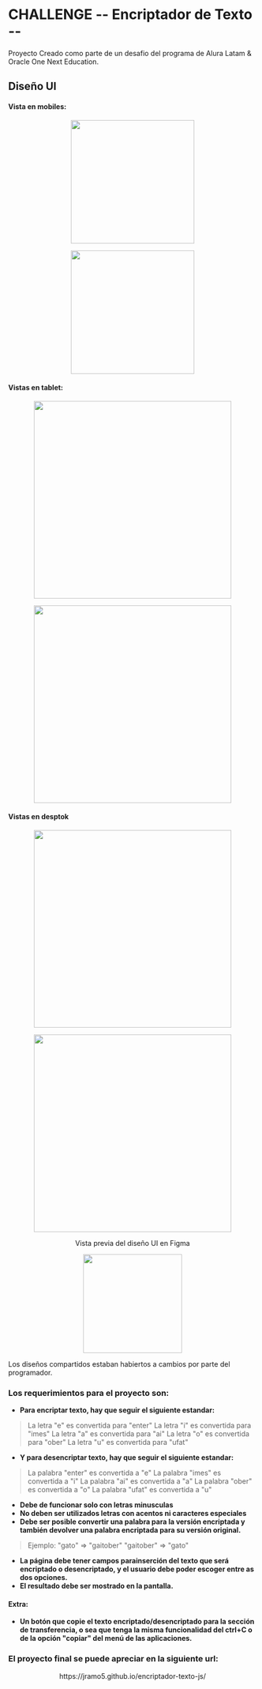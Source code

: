 # CHALLENGE -- Encriptador de Texto -- 
<p>Proyecto Creado como parte de un desafio del programa de Alura Latam & Oracle One Next Education.</p>

## Diseño UI

#### Vista en mobiles:

<p align="center"><img src="https://lh3.googleusercontent.com/fife/APg5EOY-LO0QrJLX_fAFlBjaE6PmG6cfyqx-dKRbqGjQEFsIbyPUSTqDW1ASqHWJCQqtzFO-yP6Y9QZeJAtQi6NGPuHPELnCPn739KDdVCbPpLfmor84iWo8hsjJj-7kRxlFmMLf_D3T_hrgTS1RfzIwNvQ17AvpLyH67IRBOPEh0GdS-mSIk0VDG_U3znIjBJ2S7YEI9ppPpSR2MhhUd5xMur-cww4jErJFtzEDpddlmY0Xu6FH3bUTWt5rAxAYTnLLF0FZ6usIxKDA-pL__QUko9FUVU4xBXMm1IZqP2GBnKagWQEuwVFlbL6Wxy71lVUDCvK7Ci6ZLrorsRUXsq3-TssCborSzP2lhkuxQlpU-eXZ8v6ghUIl856lTU7Ps8REihtWTo0OZuwyC2XW-DPVWKLDzKp8DBBXWIElChJ0AjL6Z3sr6BGQCkMxtWMeNw7vxE1BKCnIjtSJdeWVGBBwbw-KB8h-ypZw9v7LOtoSpIKVIMHSIWvp0QOQyMjQSEFu4Nqp_A7u4mDiHfxHEe2tFXGASWJWnOHgEMYd8MscTqBsz8mH-Pq0OeYA1fq06deWgHQBUHrq8a1Y_zLh2-bCqdRv0dSC_sxbItt2Z1lsejWeO0V5_tuH4mdnFreTknbkWSrS0RbGoS8MNwlvpfEctv1_ihYRL4fLtMs0EJu-iqLFRYmZYQFEnMda83dPGmN-ILw3RBoSJER_ynaXgC2k98g-EtCHFOfTgYLGJNFYC_8iNugbrDnd68H9_NpV_XKpurWJIlVAgZX8SUuuLRL2Vxogx-47IGXUnmh2jHbd-1qsrl6hBpOAUPlXDRFtfEHvgB4g4qGCIgH_e_rAMDTSbvyo8SnXhsJRu8T0nArDhhACdLKHDtF7J5j95d3NCE4eNbdirfIzHBi_VqIz4ML4qZT5eY8JzxfLCogzOr2QYJMlsRaFh33FmrJftjSjOHgx7PD_TqcrzNNBpZO0maE3LurfllSO3emY-2Oe_fNW-elDPNvkwkFekxbdI1rTxtmVV5kSfYpuZIu8vEciiVdJeGBDxUsUcZBi8qEIrnGOouhXThuJyet6HYb9=w1920-h930" width="250"></p>

<p align="center"><img src="https://lh3.googleusercontent.com/fife/APg5EOYCFkuxhBq-me1JdJrtRJvhidlzffeANQ-2V1j58xaC37bB-qCY81MtHVtBvPXilJy5TdGflqYoRvjBeCprWOyKaJhKWYDMFZfCpPq-xeWlbBP9h6givpkBU5TmzDtzR1fY9EtyFORoJZHOYl87yLZxgdjJQXUFFXTZKCpbk87bnmuGQHY-0RlP8-QNo-QJfL2Nsnqz2rOJJNGrOt-mOBQ_K5K5GDmbminj1hOOE0YMC81MLD64LwklOZJ2T2o4x-o02d9q-F5qoJbF68vUOUQSrceusfqrkVfsFYR2u9BMUPMWOC9RihFDEYeWZuSN4qedvnrcJjZaJtTCtFAWUA-A6JZ9B8DzYHVf2urtGKynw18wgDOMl315nzK302LQX0b83bPF2p3vhX0zN9Bv4QaVblF-lzI9WsfOo5jckkQCiG7MwOJF1ivsDoOVvSBYC57CTbJealsFhCJ9g93Cr7lEL_OL6f2vVYwWLtLBkmsW2edrn-O9k-zmzZcTJc5LvMh3YyJoz2bbjPzkuZ9e0PGSDyuuPDrlZ2idNxKs0uvt__45-HA6ox-VZflGGGjWR-G4ENRoCLKZHPVaKTYy74hKWK8Ww4bkeRzN21jUYSJXmzRjNFWhBK93JfeqC5k03_uWjl_CJJvqPNDGcX52mfC3tGp5FDCwqmBJwAY1GUUtAPZLqNCojUOchdGnF6hKGRJi-epYGDcYXSpgOIrPpwZtYV5xlcxpgmgQEV6yjbJx0hzh_anrmci8R8Yn8wOuUunDGiGmp2DW2RLRpJ-DRE4nldeY6Pe5qtsHrUglXTIqW6XrEqO5UNL6IOuYEMI7FEPKGWyT4T3WOD1hBjuemORfXFNl34jF9hbV5ml9MwvVUWq9yFFp7wFTTGgqZdTVZG7jx5ZAHIyNh-Uw3qGijAMc-uySbNuSHams2G2YReSmFwYnfqh_4KjOzyjtY-cN9VIXXiMn1VkFNkxWvMWLoIpN6PgMtP6n3oXt1dUutJrMV_9c7TsH6BTsmRyMkHS4vbg64GwUkNxj43vn-hpzx-lYRcVmLJfR_Hb88gGEIFvNqeYpB8_3vW31cK2FlwITR90_Kj7wX6o3TOuYAOYFI7QJsB5o7jqMu89KuhnoJzVXRDUvV-DgMsJ5liEhSNAC5e9DnaDuDpjGbb1iq0U_YN6zYxIFb-OXjX8VUNqRvO530lbWnj34gXnpANVRNFKAW9G7vHA5tUPmTOPAld93PGcf5Umz2wwD8f5js5dvyPlanSHMIxnQ3oMM94Zm9l3Rk7gjEFTcx5EPUop6L-OiDFYe1hm-G-NnpIxdJell4FVSn0-NfL_kxazxrx4B9Cj3n__6eXS_J2LFOFHB6Kbl810Ttu08Y8c5jj-STb1MbwvLIq4aec_HjJ48O4jdzPg027tY-kSnNaXYCMzTw9zfQV-uBj8op9l95O6VV3E1wNDUcl0QL5EZcpLHG2Syb9N_zJPxpmh_6reir4xq_7Vl_01FGiOp-IV1FOrsRjvm2wmy58jGkHJw_0qKuQt6zBKDWpaZXSRb8XMECm2NbwOQtZ_0_uiFv5dADQX3VajoJTTET4fqhCSVatNc4DwTjzDLDFwDgDLO=w1920-h930" width="250"></p>

#### Vistas en tablet:

<p align="center"><img src="https://lh3.googleusercontent.com/fife/APg5EObHeCrARAoQ5aBfe6UqmSA85qwlo-V_ttJrbsQKbtI767BHeCN878o2BtDW6RuhtNgysCrlh17cyM6093FE9h7t0BiagFZFMzsPDXH52SXwolix9hAG6XfMzzXR65fVZxWD2lvPPB3pWFBK3FmekKYlo870OEdu1HXBUz-wEyc3cfMepEvNWG0JRiZB49rp_Ew4glyu68Qzup6AzaJ5wBH95cf_GY2uelyt-kYonxaWk-FMRbc9K4ANMSm3Q8S56HoHxmbR2oC_TQG_c_s88gQcBYdR_l-KnIiZAcJ5Aldju8rGTogm80qcEGQvvQAFmOyyFimAwNvc-NWmbD5iI3PBsddBlGkgd_U8DP-ePv8VQWCUYRfZd1wmtbZUTPZO8AAZEQoMo7TR3snY-0MqG19iJ1dIBYrKSeZiSb5VmnUmoLhXcS57kQtwpt5FCB0EzyzPXlWLxTvpPKZcupxICSfDefLMN8dFYxwdReDnDa4-eKfK6HDSDarRKaHs3_OrHXgyigct05rhYBCv6RVpXdgP2IRjfNseD92oQOQfu7HUrCmPHgqfVQJ_DbZakQ7yeY8eFVtXZlRblV8fxfVC5V1FP9Mck09lLCTaTeMNngw_dThzbUwO2QIJB46VmFaCQdgaw2u66FcHTKaaqOVp55re0UORH35dggtFfKX8el8jBSdVL91HJIrvORUranOBh2Xhk9EMr4466zi8TIXHJqYcb9FzwuaVExYJExaOGNQ6ZR7oGPtdXW_1O3QMf1iUvtNvQIP1dbKI6R9rfrY4XDpzO1ZH3yaD0jjR3JvX_5q4h_RysONqFz2onUoG0Cg-UHz5JGovX0vkYoH4Od8zFLWhWbbPzjz4y5UmAzdIOdyc13tQAhhTJk2CL5F7CGqg2IY1Wboe7RQNS4GbhvQw688qm6SN4cDPVZrW5ENF4Rmy4DZWMidHhivZ6Lv73PCViWvWscefEklI0lokWN1UtJbeWunT2d5OhPoX-fwRFAAGp_u9Qo_RgRYRMILEQJ_sGRhKt_2LfRPqQZt50NCXWFcT1gWv9IZevHCsQTBgSIVWTtzakIuqlbI-qbTyxa5WNdv4qiVJhQEulTdRErLZdnNiKl3C6pxNsX7cDBa827aTmCTUygzx0ONNOT6XbrRlFO6K_Z5Irn7QYjpyYj8LCW01LcQprAM1FH7tz_opGfYkdWEjYNzfeCJRmx8U6ozEHXcEgFiK02odfey89hQ9rbsaX0XdHa7_iATZwzu7OWOWOmjZi5_U_BZwOFLLCJ6YHLBAQsN8E8ePbZ1P6KGbhmUxqYx9Yt4MKnLoe0-KYkH3-X03VPY8KvobDzlntLj7KLge6k3-IoPSrPL9jXBsMxsLJZgwIQ_SJL0iuZQ5D9d6GdYEgijoo61MWSXSmX8o7hOmD2sPuF3h_nj845I9WgFZ0qmr6KxWYHiclpgykkjDklzpaSjh3w8zp7o0ucHXsMHnJ4r_W8ZGObQLuj8MsF3_QELjAZ_kuM-XvTq3jltITrZbB-oCHGEjwEXZhN75oIJ6pzxjFEmULBtCMmUo6DAEeqhyVCBeY-lDMDDlJPxySrSBsNCbwIz2490Ck9gE8x5z-A45=w1368-h930" width="400"></p>

<p align="center"><img src="https://lh3.googleusercontent.com/fife/APg5EOaoFIYhEWyNm0DRqQUfA67ZAVA35a6CwmsRquxPehqWnrxjaEfJbqKbO5uX2v-7mUYucO-Z9s0dd-hCXl30zr4QHKw3it41VBMDeyUEj21tJnHyqr8Ph-jM2K0WmxogkzvTpeQS_e4Nu9cAdWIZxHDytyw8a_JgkW80BxSpeYjllW0OHfWp9tpfzb2vJ8e5fNsh45nI25GJF8UVgJOirZrVVLg7HQmuplbEToSDkSixw2VTqWwUVTxC_QJdthVkFT08z1OkLwFwqTySX7bGRvloyYOK5Yk1LZI8f4yZ3cURccZ5E9S3zqNKgxfrLVu4OVc7Q0bI1_xYnWB0gVIRhViGWSfJUmZzEV51HAQHek02ZWZnB2ygBaUJTRCFAFR3XT1bX21tRbqKfpKKNpQ9fNGS2MpW7sQYAWrgQCZui454kJNeBwRb6pc21bZfpt4HbdLozXOvepimH24BBFh2kmZaPwY-qtZzzrpYMdyb2IGrkxmivkxp0KPM_PlZ4A8AO-_HKfMzpKYWG7vT9ikXWPkZsEavyb3IdJDMv84Upa91egVpZXBdxqK08w7mju-N6fupxu70Ueh9w_lmhFc0GK4IomuF880KvrVhzQs-mp1bgwP-bHR6Ra3Mwceu4nOpfY99_DYeYLkaQPul_-5NyAWpSo1gTC1Ie6XHVqhDXj1JYl5LDjCyNoFdqEln1mrH_zjl9-qhv_FrvRnd1AcvlEaXXEEBgO1Pk2095AZ0pGmRGRt95E6agTVYEcCgsfsD5Nura-9tS2v6If_7JSLBefvTmrE7ubG0JjuDo4hk_GvDx4GuojCYxIJs-248u5aQle7IP4o907t3HhxLkfS5VcggB1_QPygBf3DyhYbkTmSfodD4RtRbLF7dvgySiLEEuJdfvb3EUFlF2GfWb7p60ZBZ1o0ampdsE5KeAGQ2lxWXrp4JZ2V8b5_dkf5N5ZwWHfSlhHBOGv2P5vv1uarWUcw_x1BKCzKPUt31pzN5kMMFV71LK22bcR-9FKwyNRwZP6alo6XAlE290_OVjtq5tIqcnWp89qhOsUb4AoiWSaivl2hcQ3BK-N-4HGWaGmDV6MbbG_xSDNV2jBTLt4cpTWfGmn-LNkbc_I7N6VIf9x8BrXxuxzJgUcuuk2qvq-7-gqyhEskUuM4VOSRYbjFFVR8FFLgmORD_55JoR3yDytSwCMQ4SKPAAPul5Li-yLEVyJTX5Jk7FhYFQ-edigzaov0txBAlbNnM2Te-xbG-S4CGdzNDCwBcZX9V5Hazgi3GLmcifMc7stADYMd0Oo3eQRkiJrCioi70PxlNhFhcDssgQ6EevsldSqd7kf40bIYroPeNnhmaNA2B5E8y02u3cf38qF6NgKKXke6YTuhjZ1zse0T2g25ry5llOSGLLf-qTRPmiPvuKUXX7c9OjjjWjKpKX8TaWremafO-IKAs_X64D1sTs9GhAq_8RghiBK2qUIv1SS4fr53Rqz-rTzuuKxha7X97kAJ9Y5h4aROXL0lIBIK3VZ8_nLEsWfBXlIayBlJzLBpWmTuDPr3F6U6AThRXDMAT1Pjq0sBTSFthxVyRKGOYinl_O48Yasj7Kxr_Ff6b1RlH=w1368-h930" width="400"></p>

#### Vistas en desptok

<p align="center"><img src="https://lh3.googleusercontent.com/fife/APg5EObwq0L-lj9ADpf42FiGqVC0_RVGsVcS8bmLii7jcIxD_IoQOSxhYfsR3UZpr8ynEdl43T7jDr-EfMCJgX16Td8ifA3NSdTssXQ9D3wbkKnVxbF2GYQt6FpH_ZXy2Vhl37jtMeobiwYnpZdiv_isIBfmMgTf2tqEYRpVR0R2FrH9g5R7p2EIe4vNQiESEQI1-WjeGPo6BjwRki9M0sk2hhnWOcjEbShrU6Fx2rAQROTVs_uLS0kBKDdceTYMsFUKgcGHWUf8azb8GtcpYOSvAn5IRQbbuCUvzKQzD9y6LJPmq9N62jPbiCoZYaDKoViEn7z4ysEo1mN4RL_RIuw4-KCV5RqeYiYky18AsISzaBTpKSufre-vU5ZSuyvwEVuq7Wim5RhFH9gs8Su6wJCcAz5kxUqL8uaB-yuhfOY3la0QIkQQ3iN0JRSKkRfvG_iWfxoF8o0e0EpfdSI0-vUy2i2qB-01w6rVi7m2YF1mxoULcNldVueCoxYj3xA4WgTKL5XTJkLT9xQmySuUZWz9TMnJTNhT5_2u3s8Q4fh1X0RtcRc3tXGdz1CrkIZWGER0E99mKRXhuBBCdeksPRMR-Bw9knM2uIu4rGO2hyxvLmr7yUcLtJZrlJaUi_lGIIMklC0wZN34t0B59dVwwvyx1u_ZjC3K8ag2V-JCt5IamrKHHrSRLt6iAyw2z8A_x0L3LwUYacn6x2iclx9VdXxl8nKV0laB5_cX8v8QyVS45TW7n-qEwf_ZPI6BgbALMhTNckyVdJqDOYNcJHVieBGYG-5zpJQkyti_1S_oHi2oG06EqNBtMDVG7Bm7JXnFcS_YVXGQSKu_1cS24qS-HABHLQJOzD2aKak7KfTxIVU-pelM3qTvgzK2B8iOIAI_ZZVzxUqxSugRVEM47MUSRhVi4FRVVSd6JflXrza5wGf9J1mZqX4Jgfwhimtg2ZUieGojoPcq0VtuGe50gTMoEhu4DNObtmQD-vFGsziNnWrrQM2-K3rXkEnZ5eEJqpItrbGsvXEbs5vE4tXVjqFycQIkR1XwpY9Ouq_bR5E-KoPWXA_2dy3A0Yokb9erH4r8VVvtz-6KyPcXTY8KkeVhhwHTxnDbJ6KEcm2l9qQQGbm7Z5G6gHIG1NHri-5aT-S8aRYxi26BIruQg4-fb11AqMMje90_DW5u07RIGWrmxqt8ZEWXyUHl4w-3SXw_Gv8HkLGOOP7VGwxnkmQnKbgio6icEbudkoaGMp26UNqVgO4N7Q0Pwppuu_kzfGUATTcGvc-Uk2mY1R5L3i7i2jy7dIl2fkjCZyDzI--2cKm0vMDTnSXTIvKRoJGS9y5F25w4_rgeh1BzA37OPtG5TLMciFj0g8_vD80SAUy9kxknPFZihir80sJd5eLJZnDdy_JHRvVTmu-SA7pN0c56WBSI8XLO0cdopTlc9iO4ap4g8o0ctcJG-QoUuJv7chlz5OvBpqrQEn5RDLp0Cd82dl6SQzINtQLVmyvfC0skll1d5cffw5XeuA4nOrhuXVJsr_z7mju6KM71pHvF5BfXO1YwkFy2CtAuRLqEj0serF5qf3Ur2dF3_Uo6gdMn6d3FXItC91iamzU75N_T=w1368-h930" width="400"></p>

<p align="center"><img src="https://lh3.googleusercontent.com/fife/APg5EOa9M8N0KJ1IHiyEars1jV-33zxFZG-i_qmZSynytyaIz4QYEprIQA8t240cc2W0pT_-Xkus6S5ZBYH0D2AYWZ7NeoI8NR1SqVV6rhDAttXyyYnSDVdqeBeVRF0C7FltfJt4xHWqg_bhXMXO0tHNXv-sh0xvuHRKN02gWbF81CCLxWULzbOa22IgRoXg18MSuKr6kkJKvFhuSgvD-RP3L55EAhzNgQARMZJdF8B803KL8MdCil1iZAkupEr3wKhlSoeLlW-u4YcoiobW1tXpo-ZgceLDK869IbBa_pFN3Jc2pLkCmtVn3RQTrt59RuTXEj50DIEJfYZLW3AdbyLygWCAt6XkDRTXHOKCd5ZDEticpZ1OXAfmqOTaEC8uba-3A_KroZiBfw8GqxsuVm7-2me6P6IcN1KBG3Wm0cPqxcELkfXuS5JF9sVp80_51ByJKb9QdM8KDeYtELNrBbzrmbAzYBWyDc5PRd5FNz0AERVx0rPYacNHDv2tKdGUl-mioQS7Wf5fjBvGLPh8ax722dW__ZO3-nL8bYtbQJKs27BSGW8gopKYlXdL4LbEd-JgCpkHAN7kkOXAHWtMKHo3HUF_4pGVsNtUbe4tklKmFFMbnXJT2Pn2y_msAxjaOrA6M_LPNWAaNlhEXCT-eP-pTJGbpT5nQEseBRZyAcxhe3jI9Iv6lDn_lP6CrhuugJnLzmgRRaqi83IVChw1nehtfp-PvHOOQRxehhosYWPVTAWAyh55fW8Srk-NqI_YLq5vq-ZSmcfGOC_vrjr0Cunnp9B0Onwon_JA_tylh--F9ScFPurSZrM2c5kyig8j50p_yAZ9ksZsqQjYIPhg-LDxz2Rs6WJ0vbS9RBFFjGPfrEv_Fw5CnCo7fDxtYBs8aVUjQLjVxYWs3ugqum3e6eQ3PR-nCT4HVpZ8GkHGsX4qbdPDroLA6Uw7TTcREy0fXnIEU1iFC5zQi9ZV5zTycS_jPBjopljbImmpshoS9sO2sN3cQy3U00e8S4ExxLf3E3pBGJQ3oe0TceGA7NW2bIBi2T64dUoTXwyufhLmQz8hRDAeI5qMKu8MjRZ3bqHYz-9clZXKGyCfxi2bvH2HQysyZnjdv2i6sLpFgDQcqr-zjk2aQXIfh30vKd0A63mHxYrE4cg4zU_s0wuB7e2hfCHjtH5jthzsMgKyDdU6wRh7YsupDfe_VHein0IpYuxfwlju7o68ysCNdbcM9-SrD0uhdMlE3sNs290UwbB7zw1_75F9CGHK9GAg5exW3WXfearwv8AxLWaBy6vZP6jP7ByCbyG_Og6HPVTYZ_lauimMsBHZop7WbbSLLr_K6Whc9OdGtIjcF5Pw_mvW7HC0i7JJ3FsSvk340I_G7AkwH_VDf1fgWksa03GZ2tp6ZUm1XRtLDcZoHSCiCbQVqQ3LUqtAnvsFOulMgicyppQdiOjxxNkbhKBrvuqJMRBU-3dRBO8ZZbAGVIh5emcFV2r8RM56cYtty6g-bWRsq8Q0IRA7V5oARtlDsD-Uz96HJ4LkFs5ku_y56Mw3lpq79TdpoKvkDwSAHWMxDs9AhwEyZlWC_1Blaw-ksKxAjSftFsovRLDZD-Ewibo8=w1368-h930" width="400"></p>

<p align="center">
Vista previa del diseño UI en Figma
</p>

<p align="center"><a href="https://www.figma.com/proto/Gs8vGJY9vC5mt0RT485LEh/Alura-Challenge---Desaf%C3%ADo-1---L%C3%B3gica-(Copy)?type=design&node-id=2-213&scaling=contain&page-id=0%3A1&starting-point-node-id=2%3A213&show-proto-sidebar=1"><img src="https://lh3.googleusercontent.com/fife/APg5EOZsk5NKj0lC383xTmp6UTqyuTlAjF0itH4dd-k8cZk1Q0OaGMUJKivAiHDY0ONAkveWleIN_3nsvY6q93VCSGTlrFgzqwWkl1a1FjM9jyoTHDyg_jBnCmC0tc76Fgo3KnmXZIyGYv8XFU5m4foS8jojgUIwnBJ9nER1Zss6U94PVdjurljezYWiYB0JipnxuCwsqsgnRK-s-BbJ2OKEPRp5lkaHhnuMrUNCKqjyZ0QWB78blZAV_OM_wcXHbC18tlOiAP1ULd5TZkPmduS1aFPzbGwVmCWOsqa5w9nL3TnLQv6Dx_48Zra5YINHWuF5EV-ZMe3-kJumbT5qUcL9pVLlzTK9yn3R4DZs4IuqqmsaTQVsyk0mA12N1EcKJCy2KcEvZtRUjn9J6jDYw94cdW8F7x_GiMm-U27GoFZ4kKLrygoCoYegpHVW1r49kkmidviuFyBgOY5iJQgHXsJp2iht_FnNhmkQZrKUMQgQGuHuFCyztIbecJb-WwmRXUnt2ZGTYZlheW6uIfo6pxe_K5yegV1e5mTvXcl3boolp-oibqjztY7kD_ZnWQ27BSgkJ3uWosUaHhnhsbgwLWEBvsx77ztlXjDrngglT5QvhY9ipdBMdKRpvjm5-NfO6io5QoMhijh4hV6B4L5P46DIdWWGHhANuN1IJo4zv4vWhUFwCCoC-sIFYvxG8oPJQ-JHdhjmRh7m4OKpOWgWrnwrFHZ3a0zDOpuxY6eTuTtFz-3VgM5i8OsEWw49rsnf76QyuwI9LztwpeEywe8vFb3m2w0FdVcEOQuyqfTGGIzY16V1SydQqKE2eL0MYxINk-aASzQCGG9sGHZV2x4Piu1o6WhWKClLkEy917_HXD2v80Tnxw482DFfNpJlL-hXB4bj1ykTbW_bqlcSkf8D9qmC89tV-YH_8tw96nSYdls5t1x1nYltgTzefNlYEc8JmMkj8Ir2mYLlOn13tl0VEjH98tyQxuf31_rN87ic50DjvKEtb7RmBaGgiw3tTbuaGESQsL5GRVcesuaoEeFUtYFIIEseN24QISoLSJBfSRU6toB-2tIficGyEN-B8ofxxjLzAxEGOkkUJG4lcYD_rqN1Ekge-DtfkxE7MSOxgrQhxchD_9yLYBF1Z_5u34bD2P__qhK2Ukg5Ubw-g78p9UHNQGm5hDuJcj3QLR5J-c9K5tFVWt8aa13lNTEEWcLbsCpaieuX-d21w0FjJ04HVmqmxr1D4_eQZlDzvYWHVCk5wpnFJ0q0zQeA3pj7-D4GhqjXgiyMjOVgXN7Ikj9owaEcxAKF4xBxg1SzqtuIfZL-hUUHWWq2_cPb6kSGPJsJGbbxvqJp0AHwrZrp80J_QnZcmOYAdMGzxxk_NHh_ShRmwmVRahvh_xsE6dxmZinRDQ-SYJbsT4VfkFzefkm5I6DvGaMDkLSf72aV6uucDkt3sdit2U67cWyuRbY9K7qhbBEIx4zP0222KUFWO043g8qTXnQUpMqqrJlxdxuhnExMazjFHEyJ-ZvVC9kq0Lg4g7WN4_mWLKWNv_38AVCoqjvFfH9G38_Osh92aCapdrujPP9qlBp1BCqZ_ZO4Cpd827foJyGXWaQr=w1920-h930" width="200"></a></p>

<p>Los diseños compartidos estaban habiertos a cambios por parte del programador.</p>

### Los requerimientos para el proyecto son:

- **Para encriptar texto, hay que seguir el siguiente estandar:**

> La letra "e" es convertida para "enter"
La letra "i" es convertida para "imes"
La letra "a" es convertida para "ai"
La letra "o" es convertida para "ober"
La letra "u" es convertida para "ufat"

- **Y para desencriptar texto, hay que seguir el siguiente estandar:**

>La palabra "enter" es convertida a "e"
La palabra "imes" es convertida a "i"
La palabra "ai" es convertida a "a"
La palabra "ober" es convertida a "o"
La palabra "ufat" es convertida a "u"

- **Debe de funcionar solo con letras minusculas**
- **No deben ser utilizados letras con acentos ni caracteres especiales**
- **Debe ser posible convertir una palabra para la versión encriptada y también devolver una palabra encriptada para su versión original.**

>Ejemplo:
"gato" => "gaitober"
"gaitober" => "gato"

- **La página debe tener campos parainserción del texto que será encriptado o desencriptado, y el usuario debe poder escoger entre as dos opciones.**
- **El resultado debe ser mostrado en la pantalla.**

#### Extra:
- **Un botón que copie el texto encriptado/desencriptado para la sección de transferencia, o sea que tenga la misma funcionalidad del **ctrl+C** o de la opción "copiar" del menú de las aplicaciones.**

### El proyecto final se puede apreciar en la siguiente url:

<p align="center" href="https://jramo5.github.io/encriptador-texto-js/">https://jramo5.github.io/encriptador-texto-js/</a></p>
